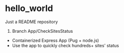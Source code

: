# hello_world
Just a README repository

1. Branch App/CheckSitesStatus
 - Containerized Express App (Pug + node.js)
 - Use the app to quickly check hundreds+ sites' status
